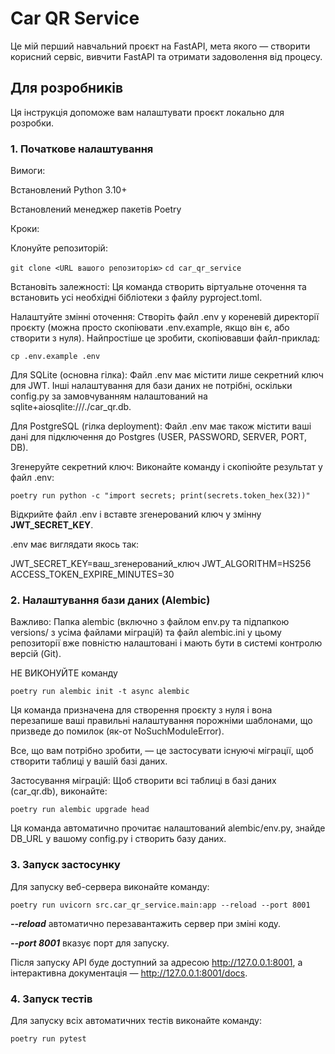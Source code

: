 # **Car QR Service**

Це мій перший навчальний проєкт на FastAPI, мета якого — створити корисний сервіс, 
вивчити FastAPI та отримати задоволення від процесу.

## **Для розробників**

Ця інструкція допоможе вам налаштувати проєкт локально для розробки.

### **1. Початкове налаштування**

Вимоги:

Встановлений Python 3.10+

Встановлений менеджер пакетів Poetry

Кроки:

Клонуйте репозиторій:

`git clone <URL вашого репозиторію>`
`cd car_qr_service`

Встановіть залежності:
Ця команда створить віртуальне оточення та встановить усі необхідні бібліотеки з файлу pyproject.toml.



Налаштуйте змінні оточення:
Створіть файл .env у кореневій директорії проєкту (можна просто скопіювати .env.example, якщо він є, або створити з нуля).
Найпростіше це зробити, скопіювавши файл-приклад:

`cp .env.example .env`

Для SQLite (основна гілка):
Файл .env має містити лише секретний ключ для JWT. Інші налаштування для бази даних не потрібні, оскільки config.py за замовчуванням налаштований на sqlite+aiosqlite:///./car_qr.db.

Для PostgreSQL (гілка deployment):
Файл .env має також містити ваші дані для підключення до Postgres (USER, PASSWORD, SERVER, PORT, DB).

Згенеруйте секретний ключ:
Виконайте команду і скопіюйте результат у файл .env:

`poetry run python -c "import secrets; print(secrets.token_hex(32))"`

Відкрийте файл .env і вставте згенерований ключ у змінну **JWT_SECRET_KEY**.

.env має виглядати якось так:

JWT_SECRET_KEY=ваш_згенерований_ключ
JWT_ALGORITHM=HS256
ACCESS_TOKEN_EXPIRE_MINUTES=30

### **2. Налаштування бази даних (Alembic)**

Важливо: Папка alembic (включно з файлом env.py та підпапкою versions/ з усіма файлами міграцій) та файл alembic.ini у цьому репозиторії вже повністю налаштовані і мають бути в системі контролю версій (Git).

НЕ ВИКОНУЙТЕ команду 

`poetry run alembic init -t async alembic`

Ця команда призначена для створення проєкту з нуля і вона перезапише ваші правильні налаштування порожніми шаблонами, що призведе до помилок (як-от NoSuchModuleError).

Все, що вам потрібно зробити, — це застосувати існуючі міграції, щоб створити таблиці у вашій базі даних.

Застосування міграцій:
Щоб створити всі таблиці в базі даних (car_qr.db), виконайте:

`poetry run alembic upgrade head`

Ця команда автоматично прочитає налаштований alembic/env.py, знайде DB_URL у вашому config.py і створить базу даних.

### **3. Запуск застосунку**

Для запуску веб-сервера виконайте команду:

`poetry run uvicorn src.car_qr_service.main:app --reload --port 8001`

_**--reload**_ автоматично перезавантажить сервер при зміні коду.

**_--port 8001_** вказує порт для запуску.

Після запуску API буде доступний за адресою http://127.0.0.1:8001, 
а інтерактивна документація — http://127.0.0.1:8001/docs.

### **4. Запуск тестів**

Для запуску всіх автоматичних тестів виконайте команду:

`poetry run pytest`